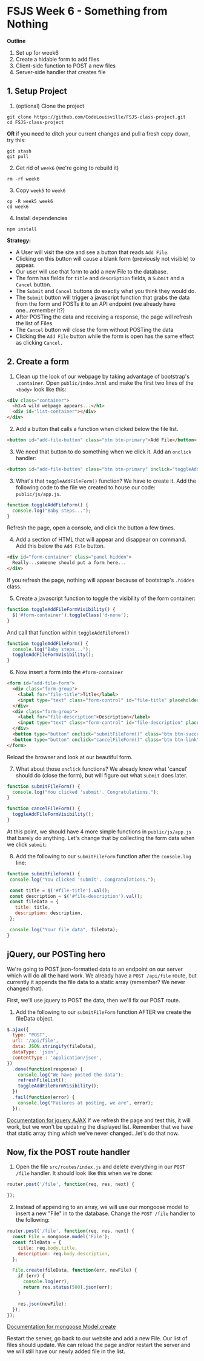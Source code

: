 # FSJS Week 6 - Something from Nothing

**Outline**

1. Set up for week6
2. Create a hidable form to add files
4. Client-side function to POST a new files
5. Server-side handler that creates file


## 1. Setup Project
1. (optional) Clone the project
```
git clone https://github.com/CodeLouisville/FSJS-class-project.git
cd FSJS-class-project
```

  **OR** if you need to ditch your current changes and pull a fresh copy down, try this:
  ```
  git stash
  git pull
  ```

2. Get rid of `week6` (we're going to rebuild it)
```
rm -rf week6
```

3. Copy `week5` to `week6`
```
cp -R week5 week6
cd week6
```

4. Install dependencies
```
npm install
```

**Strategy:** 
* A User will visit the site and see a button that reads `Add File`.  
* Clicking on this button will cause a blank form (previously not visible) to appear.  
* Our user will use that form to add a new File to the database.  
* The form has fields for `title` and `description` fields, a `Submit` and a `Cancel` button.  
* The `Submit` and `Cancel` buttons do exactly what you think they would do.  
 * The `Submit` button will trigger a javascript function that grabs the data from the form and POSTs it to an API endpoint (we already have one...remember it?)
 * After POSTing the data and receiving a response, the page will refresh the list of Files.
 * The `Cancel` button will close the form without POSTing the data
* Clicking the `Add File` button while the form is open has the same effect as clicking `Cancel.`

## 2. Create a form


1. Clean up the look of our webpage by taking advantage of bootstrap's `.container`.  Open `public/index.html` and make the first two lines of the `<body>` look like this:
  ```html
  <div class="container">
    <h1>A wild webpage appears...</h1>
    <div id="list-container"></div>
  </div>
  ```

2. Add a button that calls a function when clicked below the file list.
  ```html
  <button id="add-file-button" class="btn btn-primary">Add File</button>
  ```
  
3. We need that button to do something when we click it.  Add an `onclick` handler:
  ```html
  <button id="add-file-button" class="btn btn-primary" onclick="toggleAddFileForm()">Add File</button>
  ```

3.  What's that `toggleAddFileForm()` function? We have to create it.  Add the following code to the file we created to house our code: `public/js/app.js`.
  ```javascript
  function toggleAddFileForm() {
    console.log("Baby steps...");
  }
  ```
  Refresh the page, open a console, and click the button a few times.

4. Add a section of HTML that will appear and disappear on command.  Add this below the `Add File` button.
  ```html
  <div id="form-container" class="panel hidden">
    Really...someone should put a form here...
  </div>
  ```
  If you refresh the page, nothing will appear because of bootstrap's `.hidden` class.

5. Create a javascript function to toggle the visibility of the form container:
  ```javascript
  function toggleAddFileFormVisibility() {
    $('#form-container').toggleClass('d-none');
  }
  ```

  And call that function within `toggleAddFileForm()`
  ```javascript
  function toggleAddFileForm() {
    console.log("Baby steps...");
    toggleAddFileFormVisibility();
  }
  ```

6. Now insert a form into the `#form-container`
  ```html
  <form id="add-file-form">
    <div class="form-group">
      <label for="file-title">Title</label>
      <input type="text" class="form-control" id="file-title" placeholder="Title">
    </div>
    <div class="form-group">
      <label for="file-description">Description</label>
      <input type="text" class="form-control" id="file-description" placeholder="Description">
    </div>
    <button type="button" onclick="submitFileForm()" class="btn btn-success">Submit</button>
    <button type="button" onclick="cancelFileForm()" class="btn btn-link">cancel</button>
  </form>
  ```
  Reload the browser and look at our beautiful form.  

7. What about those `onclick` functions?  We already know what 'cancel' should do (close the form), but will figure out what `submit` does later.
  ```javascript
  function submitFileForm() {
    console.log("You clicked 'submit'. Congratulations.");
  }

  function cancelFileForm() {
    toggleAddFileFormVisibility();
  }
  ```

  At this point, we should have 4 more simple functions in `public/js/app.js` that barely do anything. Let's change that by collecting the form data when we click `submit`:

8. Add the following to our `submitFileForm` function after the `console.log` line:
  ```javascript
 function submitFileForm() {
   console.log("You clicked 'submit'. Congratulations.");

   const title = $('#file-title').val();
   const description = $('#file-description').val();
   const fileData = {
     title: title,
     description: description,
   };

   console.log("Your file data", fileData);
 }
 ```

## jQuery, our POSTing hero

We're going to POST json-formatted data to an endpoint on our server which will do all the hard work.  We already have a `POST /api/file` route, but currently it appends the file data to a static array (remember?  We never changed that).

First, we'll use jquery to POST the data, then we'll fix our POST route.

1. Add the following to our `submitFileForm` function AFTER we create the fileData object.
  ```javascript
  $.ajax({
    type: "POST",
    url: '/api/file',
    data: JSON.stringify(fileData),
    dataType: 'json',
    contentType : 'application/json',
  })
    .done(function(response) {
      console.log("We have posted the data");
      refreshFileList();
      toggleAddFileFormVisibility();
    })
    .fail(function(error) {
      console.log("Failures at posting, we are", error);
    });
  ```
  [Documentation for jquery AJAX](https://api.jquery.com/jquery.ajax/)
  If we refresh the page and test this, it will work, but we won't be updating the displayed list. Remember that we have that static array thing which we've never changed...let's do that now.


## Now, fix the POST route handler

1. Open the file `src/routes/index.js` and delete everything in our `POST /file` handler.  It should look like this when we're done:
  ```javascript
  router.post('/file', function(req, res, next) {

  });
  ```

2. Instead of appending to an array, we will use our mongoose model to insert a new "File" in to the database.  Change the `POST /file` handler to the following:
  ```javascript
  router.post('/file', function(req, res, next) {
    const File = mongoose.model('File');
    const fileData = {
      title: req.body.title,
      description: req.body.description,
    };

    File.create(fileData, function(err, newFile) {
      if (err) {
        console.log(err);
        return res.status(500).json(err);
      }

      res.json(newFile);
    });
  });
  ```
  [Documentation for mongoose Model.create](http://mongoosejs.com/docs/api.html#model_Model.create)

  Restart the server, go back to our website and add a new File.  Our list of files should update.  We can reload the page and/or restart the server and we will still have our newly added file in the list.
